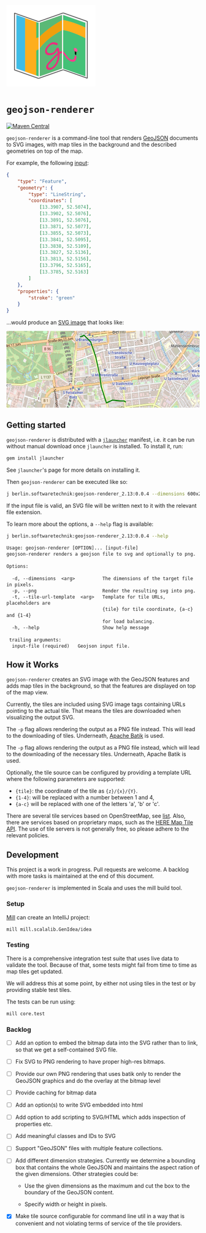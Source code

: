 <img src="geojson-renderer-logo.svg" alt="geojsono-renderer logo" width="232" height="212"/>

# `geojson-renderer`

[![Maven Central](https://maven-badges.herokuapp.com/maven-central/berlin.softwaretechnik/geojson-renderer_2.13/badge.svg)](https://maven-badges.herokuapp.com/maven-central/berlin.softwaretechnik/geojson-renderer_2.13)

`geojson-renderer` is a command-line tool that renders
[GeoJSON](https://geojson.org/) documents to SVG images, with map tiles in the
background and the described geometries on top of the map.

For example, the following
[input](<https://flexivis.infrastruktur.link/?layout=(explanation30-map)/source&explanation=md:https://raw.githubusercontent.com/programmiersportgruppe/flexivis/master/docs/samples/berlin-walk.md&map=map:https://raw.githubusercontent.com/programmiersportgruppe/flexivis/master/docs/samples/berlin-walk.json&source=json:https://raw.githubusercontent.com/programmiersportgruppe/flexivis/master/docs/samples/berlin-walk.json>):

```json
{
    "type": "Feature",
    "geometry": {
        "type": "LineString",
        "coordinates": [
            [13.3907, 52.5074],
            [13.3902, 52.5076],
            [13.3891, 52.5076],
            [13.3871, 52.5077],
            [13.3855, 52.5073],
            [13.3841, 52.5095],
            [13.3838, 52.5109],
            [13.3827, 52.5136],
            [13.3813, 52.5156],
            [13.3796, 52.5165],
            [13.3785, 52.5163]
        ]
    },
    "properties": {
        "stroke": "green"
    }
}
```

...would produce an [SVG image](examples/berlin-walk.svg) that looks like:

<img src="examples/berlin-walk.png" width="600" height="200">

## Getting started

`geojson-renderer` is distributed with a
[`jlauncher`](https://github.com/softwaretechnik-berlin/jlauncher) manifest,
i.e. it can be run without manual download once `jlauncher` is installed. To
install it, run:

```bash
gem install jlauncher
```

See `jlauncher`'s page for more details on installing it.

Then `geojson-renderer` can be executed like so:

```bash
j berlin.softwaretechnik:geojson-renderer_2.13:0.0.4 --dimensions 600x200 example.geojson
```

If the input file is valid, an SVG file will be written next to it with the
relevant file extension.

To learn more about the options, a `--help` flag is available:

```bash
j berlin.softwaretechnik:geojson-renderer_2.13:0.0.4 --help
```

```
Usage: geojson-renderer [OPTION]... [input-file]
geojson-renderer renders a geojson file to svg and optionally to png.

Options:

  -d, --dimensions  <arg>          The dimensions of the target file in pixels.
  -p, --png                        Render the resulting svg into png.
  -t, --tile-url-template  <arg>   Template for tile URLs, placeholders are
                                   {tile} for tile coordinate, {a-c} and {1-4}
                                   for load balancing.
  -h, --help                       Show help message

 trailing arguments:
  input-file (required)   Geojson input file.
```

## How it Works

`geojson-renderer` creates an SVG image with the GeoJSON features and adds map
tiles in the background, so that the features are displayed on top of the map
view.

Currently, the tiles are included using SVG image tags containing URLs pointing
to the actual tile. That means the tiles are downloaded when visualizing the
output SVG.

The `-p` flag allows rendering the output as a PNG file instead. This will lead
to the downloading of tiles. Underneath,
[Apache Batik](https://xmlgraphics.apache.org/batik/) is used.

The `-p` flag allows rendering the output as a PNG file instead, which will lead
to the downloading of the necessary tiles. Underneath, Apache Batik is used.

Optionally, the tile source can be configured by providing a template URL where
the following parameters are supported:

- `{tile}`: the coordinate of the tile as `{z}/{x}/{Y}`.
- `{1-4}`: will be replaced with a number between 1 and 4,
- `{a-c}` will be replaced with one of the letters 'a', 'b' or 'c'.

There are several tile services based on OpenStreetMap, see
[list](https://wiki.openstreetmap.org/wiki/Tile_servers). Also, there are
services based on proprietary maps, such as the
[HERE Map Tile API](https://developer.here.com/documentation/map-tile/dev_guide/topics/introduction.html).
The use of tile servers is not generally free, so please adhere to the relevant
policies.

## Development

This project is a work in progress. Pull requests are welcome. A backlog with
more tasks is maintained at the end of this document.

`geojson-renderer` is implemented in Scala and uses the mill build tool.

### Setup

[Mill](https://github.com/lihaoyi/mill) can create an IntelliJ project:

```bash
mill mill.scalalib.GenIdea/idea
```

### Testing

There is a comprehensive integration test suite that uses live data to validate
the tool. Because of that, some tests might fail from time to time as map tiles
get updated.

We will address this at some point, by either not using tiles in the test or by
providing stable test tiles.

The tests can be run using:

```bash
mill core.test
```

### Backlog

- [ ] Add an option to embed the bitmap data into the SVG rather than to link,
      so that we get a self-contained SVG file.

- [ ] Fix SVG to PNG rendering to have proper high-res bitmaps.

- [ ] Provide our own PNG rendering that uses batik only to render the GeoJSON
      graphics and do the overlay at the bitmap level

- [ ] Provide caching for bitmap data

- [ ] Add an option(s) to write SVG embedded into html

- [ ] Add option to add scripting to SVG/HTML which adds inspection of
      properties etc.

- [ ] Add meaningful classes and IDs to SVG

- [ ] Support "GeoJSON" files with multiple feature collections.

- [ ] Add different dimension strategies. Currently we determine a bounding box
      that contains the whole GeoJSON and maintains the aspect ration of the
      given dimensions. Other strategies could be:

  - Use the given dimensions as the maximum and cut the box to the boundary of
    the GeoJSON content.

  - Specify width or height in pixels.

- [x] Make tile source configurable for command line util in a way that is
      convenient and not violating terms of service of the tile providers.
